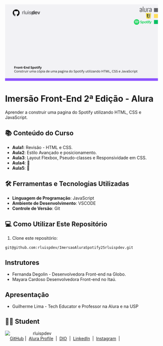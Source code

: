 ![Template rluipdev](FrontEndSpotify25.png)
 
# Imersão Front-End 2ª Edição - Alura 

Aprender a construir uma pagina do Spotify utilizando HTML, CSS e JavaScript.

## 📚 Conteúdo do Curso

- **Aula1**: Revisão - HTML e CSS.
- **Aula2**: Estilo Avançado e posicionamento.
- **Aula3**:  Layout Flexbox, Pseudo-classes e Responsividade em CSS.
- **Aula4**:  🔄
- **Aula5**:  🔄
 
## 🛠️ Ferramentas e Tecnologias Utilizadas

- **Linguagem de Programação**: JavaScript
- **Ambiente de Desenvolvimento**: VSCODE
- **Controle de Versão**: Git

## 💻 Como Utilizar Este Repositório

1. Clone este repositório:
````
git@github.com:rluispdev/ImersaoAluraSpotify25rluispdev.git
````

 
## Instrutores
 
- Fernanda Degolin - Desenvolvedora Front-end na Globo.
- Mayara Cardoso Desenvolvedora Front-end no Itaú.

## Apresentação

- Guilherme Lima - Tech Educator e Professor na Alura e na USP


## 👨‍💻 Student
<p>
    <img 
      align=left 
      margin=10 
      width=80 
      src="https://avatars.githubusercontent.com/u/128305083?s=96&v=4"
    />
    <p>&nbsp&nbsp&nbsprluispdev<br>
    &nbsp&nbsp&nbsp
    <a href="https://github.com/rluispdev">
    GitHub</a>&nbsp;|&nbsp;
     <a href="https://cursos.alura.com.br/user/rluisp"> Alura Profile</a>
&nbsp;|&nbsp;
       <a href="https://www.dio.me/users/rluispdev">DIO</a>
&nbsp;|&nbsp;      
    <a href="https://www.linkedin.com/in/rafael-luis-gonzaga-b11634186/">LinkedIn</a>
&nbsp;|&nbsp;
    <a href="https://www.instagram.com/rluispdevs?igsh=cnoxenpmaHY1amE0&utm_source=qr">
    Instagram</a>
&nbsp;|&nbsp;</p>
</p>
<br/><br/>
<p>
